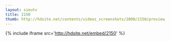 ```yaml
---
layout: sieutv
title: 2150
thumb: http://hdsite.net/contents/videos_screenshots/2000/2150/preview_360p.mp4.jpg
---
```

{% include iframe src='http://hdsite.net/embed/2150' %}
 
